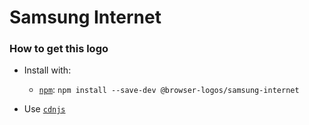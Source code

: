 # Samsung Internet

### How to get this logo

* Install with:
  * [`npm`](https://www.npmjs.com/): `npm install --save-dev @browser-logos/samsung-internet`

* Use [`cdnjs`](https://cdnjs.com/libraries/browser-logos)
